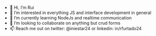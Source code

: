 - 👋 Hi, I’m Rui
- 👀 I’m interested in everything JS and interface development in general
- 🌱 I’m currently learning NodeJs and realtime communication
- 💞️ I’m looking to collaborate on anything but crud forms
- 📫 Reach me out on twitter: @iniestar24 or linkedin: in/rfurtado24

<!---
ruinyourday/ruinyourday is a ✨ special ✨ repository because its `README.md` (this file) appears on your GitHub profile.
You can click the Preview link to take a look at your changes.
--->
